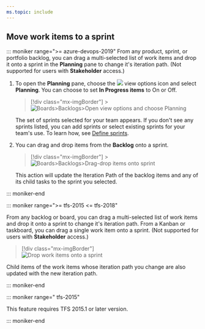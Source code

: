```yaml
---
ms.topic: include
---
```


<a id="assign-to-sprint"></a>

## Move work items to a sprint

::: moniker range=">= azure-devops-2019"
From any product, sprint, or portfolio backlog, you can drag a multi-selected list of work items and drop it onto a sprint in the **Planning** pane to change it's iteration path. (Not supported for users with **Stakeholder** access.)

1.  To open the **Planning** pane, choose the ![ ](/azure/devops/media/icons/view-options-icon.png) view options icon and select **Planning**. You can choose to set **In Progress items** to On or Off.

    > [!div class="mx-imgBorder"] > ![Boards>Backlogs>Open view options and choose Planning](/azure/devops/boards/sprints/media/define-sprints/view-options-planning-menu.png)

    The set of sprints selected for your team appears. If you don't see any sprints listed, you can add sprints or select existing sprints for your team's use. To learn how, see [Define sprints](/azure/devops/boards/sprints/define-sprints).

1.  You can drag and drop items from the **Backlog** onto a sprint.

    > [!div class="mx-imgBorder"] > ![Boards>Backlogs>Drag-drop items onto sprint](/azure/devops/boards/sprints/media/define-sprints/drag-drop-backlog-items-to-sprint.png)

    This action will update the Iteration Path of the backlog items and any of its child tasks to the sprint you selected.

::: moniker-end

::: moniker range=">= tfs-2015 <= tfs-2018"

From any backlog or board, you can drag a multi-selected list of work items and drop it onto a sprint to change it's iteration path. From a Kanban or taskboard, you can drag a single work item onto a sprint. (Not supported for users with **Stakeholder** access.)

> [!div class="mx-imgBorder"]  
> ![Drop work items onto a sprint](/azure/devops/boards/sprints/media/sp-assign-to-sprints.png)

Child items of the work items whose iteration path you change are also updated with the new iteration path.

::: moniker-end

::: moniker range=" tfs-2015"

This feature requires TFS 2015.1 or later version.

::: moniker-end
